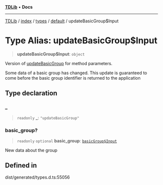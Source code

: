 [**TDLib**](../../../../../../README.md) • **Docs**

***

[TDLib](../../../../../../modules.md) / [index](../../../../../README.md) / [types](../../../README.md) / [default](../README.md) / updateBasicGroup$Input

# Type Alias: updateBasicGroup$Input

> **updateBasicGroup$Input**: `object`

Version of [updateBasicGroup](updateBasicGroup.md) for method parameters.

Some data of a basic group has changed. This update is guaranteed to come before the basic group identifier is returned to the application

## Type declaration

### \_

> `readonly` **\_**: `"updateBasicGroup"`

### basic\_group?

> `readonly` `optional` **basic\_group**: [`basicGroup$Input`](basicGroup$Input-1.md)

New data about the group

## Defined in

dist/generated/types.d.ts:55056
